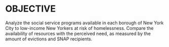 # OBJECTIVE

Analyze the social service programs available in each borough of New York City to low-income New Yorkers at risk of homelessness. Compare the availability of resources with the perceived need, as measured by the amount of evictions and SNAP recipients.
